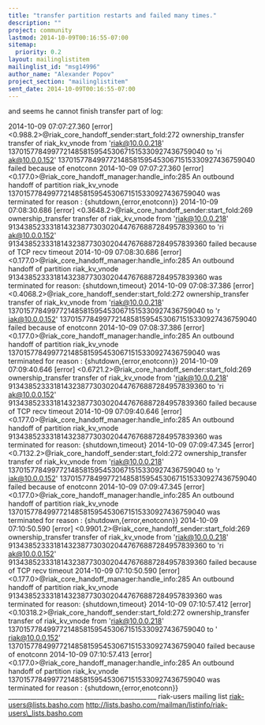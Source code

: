 ```yaml
---
title: "transfer partition restarts and failed many times."
description: ""
project: community
lastmod: 2014-10-09T00:16:55-07:00
sitemap:
  priority: 0.2
layout: mailinglistitem
mailinglist_id: "msg14996"
author_name: "Alexander Popov"
project_section: "mailinglistitem"
sent_date: 2014-10-09T00:16:55-07:00
---
```



and seems he cannot finish transfer
part of log:

2014-10-09 07:07:27.360 [error]
<0.988.2>@riak\_core\_handoff\_sender:start\_fold:272 ownership\_transfer
transfer of riak\_kv\_vnode from 'riak@10.0.0.218'
1370157784997721485815954530671515330927436759040 to 'ri
ak@10.0.0.152' 1370157784997721485815954530671515330927436759040 failed
because of enotconn
2014-10-09 07:07:27.360 [error]
<0.177.0>@riak\_core\_handoff\_manager:handle\_info:285 An outbound handoff of
partition riak\_kv\_vnode 1370157784997721485815954530671515330927436759040
was terminated for reason
: {shutdown,{error,enotconn}}
2014-10-09 07:08:30.686 [error]
<0.3648.2>@riak\_core\_handoff\_sender:start\_fold:269 ownership\_transfer
transfer of riak\_kv\_vnode from 'riak@10.0.0.218'
913438523331814323877303020447676887284957839360 to 'ri
ak@10.0.0.152' 913438523331814323877303020447676887284957839360 failed
because of TCP recv timeout
2014-10-09 07:08:30.686 [error]
<0.177.0>@riak\_core\_handoff\_manager:handle\_info:285 An outbound handoff of
partition riak\_kv\_vnode 913438523331814323877303020447676887284957839360
was terminated for reason:
 {shutdown,timeout}
2014-10-09 07:08:37.386 [error]
<0.4068.2>@riak\_core\_handoff\_sender:start\_fold:272 ownership\_transfer
transfer of riak\_kv\_vnode from 'riak@10.0.0.218'
1370157784997721485815954530671515330927436759040 to 'r
iak@10.0.0.152' 1370157784997721485815954530671515330927436759040 failed
because of enotconn
2014-10-09 07:08:37.386 [error]
<0.177.0>@riak\_core\_handoff\_manager:handle\_info:285 An outbound handoff of
partition riak\_kv\_vnode 1370157784997721485815954530671515330927436759040
was terminated for reason
: {shutdown,{error,enotconn}}
2014-10-09 07:09:40.646 [error]
<0.6721.2>@riak\_core\_handoff\_sender:start\_fold:269 ownership\_transfer
transfer of riak\_kv\_vnode from 'riak@10.0.0.218'
913438523331814323877303020447676887284957839360 to 'ri
ak@10.0.0.152' 913438523331814323877303020447676887284957839360 failed
because of TCP recv timeout
2014-10-09 07:09:40.646 [error]
<0.177.0>@riak\_core\_handoff\_manager:handle\_info:285 An outbound handoff of
partition riak\_kv\_vnode 913438523331814323877303020447676887284957839360
was terminated for reason:
 {shutdown,timeout}
2014-10-09 07:09:47.345 [error]
<0.7132.2>@riak\_core\_handoff\_sender:start\_fold:272 ownership\_transfer
transfer of riak\_kv\_vnode from 'riak@10.0.0.218'
1370157784997721485815954530671515330927436759040 to 'r
iak@10.0.0.152' 1370157784997721485815954530671515330927436759040 failed
because of enotconn
2014-10-09 07:09:47.345 [error]
<0.177.0>@riak\_core\_handoff\_manager:handle\_info:285 An outbound handoff of
partition riak\_kv\_vnode 1370157784997721485815954530671515330927436759040
was terminated for reason
: {shutdown,{error,enotconn}}
2014-10-09 07:10:50.590 [error]
<0.9901.2>@riak\_core\_handoff\_sender:start\_fold:269 ownership\_transfer
transfer of riak\_kv\_vnode from 'riak@10.0.0.218'
913438523331814323877303020447676887284957839360 to 'ri
ak@10.0.0.152' 913438523331814323877303020447676887284957839360 failed
because of TCP recv timeout
2014-10-09 07:10:50.590 [error]
<0.177.0>@riak\_core\_handoff\_manager:handle\_info:285 An outbound handoff of
partition riak\_kv\_vnode 913438523331814323877303020447676887284957839360
was terminated for reason:
 {shutdown,timeout}
2014-10-09 07:10:57.412 [error]
<0.10318.2>@riak\_core\_handoff\_sender:start\_fold:272 ownership\_transfer
transfer of riak\_kv\_vnode from 'riak@10.0.0.218'
1370157784997721485815954530671515330927436759040 to '
riak@10.0.0.152' 1370157784997721485815954530671515330927436759040 failed
because of enotconn
2014-10-09 07:10:57.413 [error]
<0.177.0>@riak\_core\_handoff\_manager:handle\_info:285 An outbound handoff of
partition riak\_kv\_vnode 1370157784997721485815954530671515330927436759040
was terminated for reason
: {shutdown,{error,enotconn}}
\_\_\_\_\_\_\_\_\_\_\_\_\_\_\_\_\_\_\_\_\_\_\_\_\_\_\_\_\_\_\_\_\_\_\_\_\_\_\_\_\_\_\_\_\_\_\_
riak-users mailing list
riak-users@lists.basho.com
http://lists.basho.com/mailman/listinfo/riak-users\_lists.basho.com

